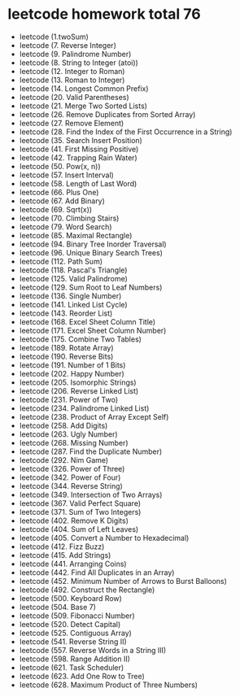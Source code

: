 # leetcode homework total 76
- leetcode (1.twoSum)
- leetcode (7. Reverse Integer)
- leetcode (9. Palindrome Number)
- leetcode (8. String to Integer (atoi))
- leetcode (12. Integer to Roman)
- leetcode (13. Roman to Integer)
- leetcode (14. Longest Common Prefix)
- leetcode (20. Valid Parentheses)
- leetcode (21. Merge Two Sorted Lists)
- leetcode (26. Remove Duplicates from Sorted Array)
- leetcode (27. Remove Element)
- leetcode (28. Find the Index of the First Occurrence in a String)
- leetcode (35. Search Insert Position)
- leetcode (41. First Missing Positive)
- leetcode (42. Trapping Rain Water)
- leetcode (50. Pow(x, n))
- leetcode (57. Insert Interval)
- leetcode (58. Length of Last Word)
- leetcode (66. Plus One)
- leetcode (67. Add Binary)
- leetcode (69. Sqrt(x))
- leetcode (70. Climbing Stairs)
- leetcode (79. Word Search)
- leetcode (85. Maximal Rectangle)
- leetcode (94. Binary Tree Inorder Traversal)
- leetcode (96. Unique Binary Search Trees)
- leetcode (112. Path Sum)
- leetcode (118. Pascal's Triangle)
- leetcode (125. Valid Palindrome)
- leetcode (129. Sum Root to Leaf Numbers)
- leetcode (136. Single Number)
- leetcode (141. Linked List Cycle)
- leetcode (143. Reorder List)
- leetcode (168. Excel Sheet Column Title)
- leetcode (171. Excel Sheet Column Number)
- leetcode (175. Combine Two Tables)
- leetcode (189. Rotate Array)
- leetcode (190. Reverse Bits)
- leetcode (191. Number of 1 Bits)
- leetcode (202. Happy Number)
- leetcode (205. Isomorphic Strings)
- leetcode (206. Reverse Linked List)
- leetcode (231. Power of Two)
- leetcode (234. Palindrome Linked List)
- leetcode (238. Product of Array Except Self)
- leetcode (258. Add Digits)
- leetcode (263. Ugly Number)
- leetcode (268. Missing Number)
- leetcode (287. Find the Duplicate Number)
- leetcode (292. Nim Game)
- leetcode (326. Power of Three)
- leetcode (342. Power of Four)
- leetcode (344. Reverse String)
- leetcode (349. Intersection of Two Arrays)
- leetcode (367. Valid Perfect Square)
- leetcode (371. Sum of Two Integers)
- leetcode (402. Remove K Digits)
- leetcode (404. Sum of Left Leaves)
- leetcode (405. Convert a Number to Hexadecimal)
- leetcode (412. Fizz Buzz)
- leetcode (415. Add Strings)
- leetcode (441. Arranging Coins)
- leetcode (442. Find All Duplicates in an Array)
- leetcode (452. Minimum Number of Arrows to Burst Balloons)
- leetcode (492. Construct the Rectangle)
- leetcode (500. Keyboard Row)
- leetcode (504. Base 7)
- leetcode (509. Fibonacci Number)
- leetcode (520. Detect Capital)
- leetcode (525. Contiguous Array)
- leetcode (541. Reverse String II)
- leetcode (557. Reverse Words in a String III)
- leetcode (598. Range Addition II)
- leetcode (621. Task Scheduler)
- leetcode (623. Add One Row to Tree)
- leetcode (628. Maximum Product of Three Numbers)
